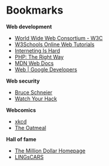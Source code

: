# Bookmarks

**Web development**

- [World Wide Web Consortium - W3C](https://www.w3.org/)
- [W3Schools Online Web Tutorials](https://www.w3schools.com/)
- [Interneting Is Hard](https://internetingishard.com/)
- [PHP: The Right Way](https://phptherightway.com/)
- [MDN Web Docs](https://developer.mozilla.org/)
- [Web | Google Developers](https://developers.google.com/web)

**Web security**

- [Bruce Schneier](https://www.schneier.com/)
- [Watch Your Hack](https://watchyourhack.com/)

**Webcomics**

- [xkcd](https://xkcd.com/)
- [The Oatmeal](https://theoatmeal.com/)

**Hall of fame**

- [The Million Dollar Homepage](http://www.milliondollarhomepage.com/)
- [LINGsCARS](https://www.lingscars.com/)
